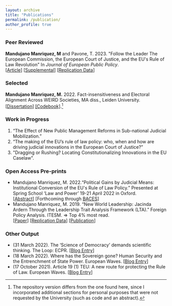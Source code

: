 ```yaml
---
layout: archive
title: "Publications"
permalink: /publication/
author_profile: true
---
```

### Peer Reviewed
**Mandujano Manriquez, M** and Pavone, T. 2023. "Follow the Leader The European Commission, the European Court of Justice, and the EU's Rule of Law Revolution" In _Journal of European Public Policy_. <br> [[Article](https://doi.org/10.1080/13501763.2024.2336125)] [[Supplemental](https://www.tandfonline.com/doi/suppl/10.1080/13501763.2024.2336125?scroll=top)] [[Replication Data](https://doi.org/10.6084/m9.figshare.25595496.v2)]


### Selected
**Mandujano Manriquez, M.** 2022. Fact-insensitiveness and Electoral Alignment Across WEIRD Societies, MA diss., Leiden University.<br>
[[Dissertation](/assets/files/mmm_electoralaligment-weirdsocieties_2022.pdf)] [[Codebook]](/assets/files/mmm_electoralaligment_weirdsocieties_2022_codebook.pdf).[^1]

### Work in Progress

1. “The Effect of New Public Management Reforms in Sub-national Judicial Mobilization.”
2. “The making of the EU’s rule of law policy: who, when and how are driving judicial innovations in the European Court of Justice?”
3. "Dragging or Rushing? Locating Constitutionalizing Innovations in the EU Caselaw".

### Open Access Pre-prints
- Mandujano Manriquez, M. 2022.“Political Gains by Judicial Means: Institutional Conversion of the EU's Rule of Law Policy.” Presented at Spring School ‘Law and Power’ 19-21 April 2022 in Oxford.<br>
[[Abstract](/assets/files/mmm_politicalgainsbyjudicialmeans_2022.pdf)] [Forthcoming through [BACES](https://www.upf.edu/web/baces/baces-working-papers)]
- Mandujano Manriquez, M. 2019. “New World Leadership: Jacinda Ardern Through the Leadership Trait Analysis Framework (LTA).” Foreign Policy Analysis. ITESM. ⇒ Top 4% most read. <br>[[Paper](/assets/files/mmm_lta-JacindaArdern_2019.pdf)] [[Replication Data](/assets/files/jacinda-ardern-lta-general.xlsx)] [[Publication](https://www.academia.edu/39164271/New_World_Leadership_Jacinda_Ardern_Through_the_Leadership_Trait_Analysis?source=swp_share)]


### Other Output
- (31 March 2022). The ‘Science of Democracy’ demands scientific thinking. The Loop: ECPR. [[Blog Entry](https://theloop.ecpr.eu/the-science-of-democracy-demands-scientific-thinking/)]
- (18 March 2022). Where has the Sovereign gone? Human Security and the Entrenchment of State Power. European Waves. [[Blog Entry](https://www.europeanwaves.com/post/where-has-the-sovereign-gone-human-security-and-the-entrenchment-of-state-power)]
- (17 October 2021). Article 19 (1) TEU: A new route for protecting the Rule of Law. European Waves. [[Blog Entry](https://www.europeanwaves.com/post/article-19-1-teu-a-new-route-for-protecting-the-rule-of-law)]

[^1]: The repository version differs from the one found here, since I incorporated additional sections for personal purposes that were not requested by the University (such as code and an abstract).

<!--  [[Podcast](https://open.spotify.com/episode/2pLmHKezq2ZcEo38QHtYim)]
[[Podcast](https://open.spotify.com/episode/3aCgBBvsN3b9ipZwmbIeOJ?si=FgPEfQveQ9i44qnsxhd5Ng)]
[[Podcast](https://open.spotify.com/episode/1ZeeL7pWIomEdBHywGue1G?si=9pQ3YIMeRRGt5ifbKMTBeA)]
 -->